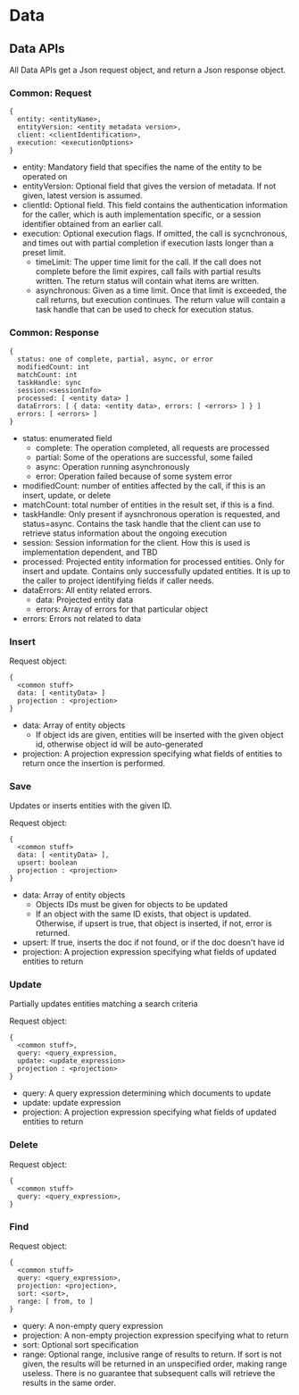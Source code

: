 # Data

## Data APIs

All Data APIs get a Json request object, and return a Json response
object.

### Common: Request

```
{
  entity: <entityName>,
  entityVersion: <entity metadata version>,
  client: <clientIdentification>,
  execution: <executionOptions>
}
```

* entity: Mandatory field that specifies the name of the
  entity to be operated on
* entityVersion: Optional field that gives the version of
  metadata. If not given, latest version is assumed.
* clientId: Optional field. This field contains the authentication
  information for the caller, which is auth implementation
  specific, or a session identifier obtained from an earlier call.
* execution: Optional execution flags. If omitted, the call
  is sycnchronous, and times out with partial completion if
  execution lasts longer than a preset limit.
  * timeLimit: The upper time limit for the call. If the call does
    not complete before the limit expires, call fails with partial
    results written. The return status will contain what items are
    written.
  * asynchronous: Given as a time limit. Once that limit is exceeded,
    the call returns, but execution continues. The return value will
    contain a task handle that can be used to check for execution status.


### Common: Response

```
{
  status: one of complete, partial, async, or error
  modifiedCount: int
  matchCount: int
  taskHandle: sync
  session:<sessionInfo>
  processed: [ <entity data> ]
  dataErrors: [ { data: <entity data>, errors: [ <errors> ] } ]
  errors: [ <errors> ]
}
```
* status: enumerated field
  * complete: The operation completed, all requests are processed
  * partial: Some of the operations are successful, some failed
  * async: Operation running asynchronously
  * error: Operation failed because of some system error
* modifiedCount: number of entities affected by the call,
  if this is an insert, update, or delete
* matchCount: total number of entities in the result set,
  if this is a find.
* taskHandle: Only present if aysnchronous operation is
  requested, and status=async. Contains the task handle that
  the client can use to retrieve status information about the
  ongoing execution
* session: Session information for the client. How this is
  used is implementation dependent, and TBD
* processed: Projected entity information for processed entities.
  Only for insert and update. Contains only successfully updated
  entities. It is up to the caller to project identifying fields
  if caller needs.
* dataErrors: All entity related errors.
  * data: Projected entity data
  * errors: Array of errors for that particular object
* errors: Errors not related to data


### Insert

Request object:
```
{
  <common stuff>
  data: [ <entityData> ]
  projection : <projection>
}
```
* data: Array of entity objects
  * If object ids are given, entities will be inserted
    with the given object id, otherwise object id will be auto-generated
* projection: A projection expression specifying what fields of entities
  to return once the insertion is performed.

### Save

Updates or inserts entities with the given ID.

Request object:
```
{
  <common stuff>
  data: [ <entityData> ],
  upsert: boolean
  projection : <projection>
}
```
* data: Array of entity objects
  * Objects IDs must be given for objects to be updated
  * If an object with the same ID exists, that object is updated.
    Otherwise, if upsert is true, that object is inserted, if not,
    error is returned.
* upsert: If true, inserts the doc if not found, or if the doc
  doesn't have id
* projection: A projection expression specifying what fields of updated
  entities to return

### Update

Partially updates entities matching a search criteria

Request object:
```
{
  <common stuff>,
  query: <query_expression,
  update: <update_expression>
  projection : <projection>
}
```
* query: A query expression determining which documents to update
* update: update expression
* projection: A projection expression specifying what fields of updated
  entities to return

### Delete

Request object:
```
{
  <common stuff>
  query: <query_expression>,
}
```

### Find

Request object:
```
{
  <common stuff>
  query: <query_expression>,
  projection: <projection>,
  sort: <sort>,
  range: [ from, to ]
}
```
* query: A non-empty query expression
* projection: A non-empty projection expression specifying what to return
* sort: Optional sort specification
* range: Optional range, inclusive range of results to return.
  If sort is not given, the results will be returned in an
  unspecified order, making range useless. There is no guarantee
  that subsequent calls will retrieve the results in the same order.

